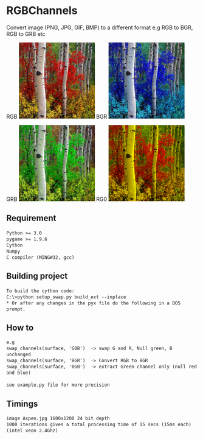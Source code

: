 # RGBChannels
Convert image (PNG, JPG, GIF, BMP)  to a different format e.g RGB to BGR, RGB to GRB etc 

RGB 
![alt text](https://github.com/yoyoberenguer/RGBChannels/blob/master/RGB.png)
BGR
![alt text](https://github.com/yoyoberenguer/RGBChannels/blob/master/BGR.png) 

GRB
![alt text](https://github.com/yoyoberenguer/RGBChannels/blob/master/GRB.png) 
RG0
![alt text](https://github.com/yoyoberenguer/RGBChannels/blob/master/RG0.png) 


## Requirement 
```
Python >= 3.0
pygame >= 1.9.6
Cython 
Numpy
C compiler (MINGW32, gcc)
```

## Building project
```
To build the cython code:
C:\>python setup_swap.py build_ext --inplace
* Or after any changes in the pyx file do the following in a DOS prompt.
```

## How to
```
e.g 
swap_channels(surface, 'G0B')  -> swap G and R, Null green, B unchanged
swap_channels(surface, 'BGR')  -> Convert RGB to BGR
swap_channels(surface, '0G0')  -> extract Green channel only (null red and blue)

see example.py file for more precision
```

## Timings
```
image Aspen.jpg 1600x1200 24 bit depth
1000 iterations gives a total processing time of 15 secs (15ms each) (intel xeon 2.4Ghz)

```




